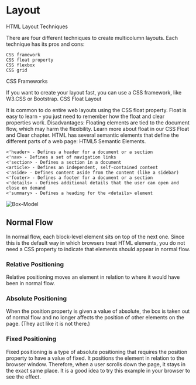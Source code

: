 # **Layout**

HTML Layout Techniques

There are four different techniques to create multicolumn layouts. Each technique has its pros and cons:

    CSS framework
    CSS float property
    CSS flexbox
    CSS grid

CSS Frameworks

If you want to create your layout fast, you can use a CSS framework, like W3.CSS or Bootstrap.
CSS Float Layout

It is common to do entire web layouts using the CSS float property. Float is easy to learn - you just need to remember how the float and clear properties work. Disadvantages: Floating elements are tied to the document flow, which may harm the flexibility. Learn more about float in our CSS Float and Clear chapter.
HTML has several semantic elements that define the different parts of a web page:
HTML5 Semantic Elements. 

    <'header> - Defines a header for a document or a section
    <'nav> - Defines a set of navigation links
    <'section> - Defines a section in a document
    <article> - Defines an independent, self-contained content
    <'aside> - Defines content aside from the content (like a sidebar)
    <'footer> - Defines a footer for a document or a section
    <'details> - Defines additional details that the user can open and close on demand
    <'summary> - Defines a heading for the <details> element
![Box-Model](https://www.w3schools.com/html/img_sem_elements.gif)

## **Normal Flow**

In normal flow, each block-level
element sits on top of the next
one. Since this is the default
way in which browsers treat
HTML elements, you do not
need a CSS property to indicate
that elements should appear
in normal flow.

### **Relative Positioning**

Relative positioning moves an
element in relation to where it
would have been in normal flow.

### **Absolute Positioning**

When the position property
is given a value of absolute,
the box is taken out of normal
flow and no longer affects the
position of other elements on
the page. (They act like it is not
there.)

### **Fixed Positioning**

Fixed positioning is a type
of absolute positioning that
requires the position property
to have a value of fixed.
It positions the element in
relation to the browser window.
Therefore, when a user scrolls
down the page, it stays in the
exact same place. It is a good
idea to try this example in your
browser to see the effect.
